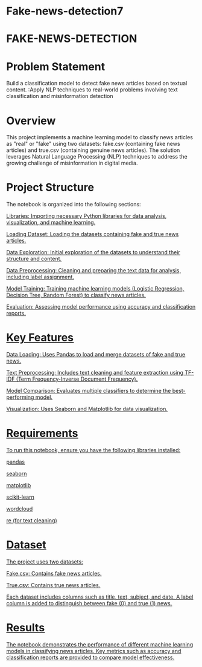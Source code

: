 # Fake-news-detection7
# FAKE-NEWS-DETECTION
# Problem Statement

Build a classification model to detect fake news articles based on textual content. :Apply NLP techniques to real-world problems involving text classification and misinformation detection

# Overview

This project implements a machine learning model to classify news articles as "real" or "fake" using two datasets: fake.csv (containing fake news articles) and true.csv (containing genuine news articles). The solution leverages Natural Language Processing (NLP) techniques to address the growing challenge of misinformation in digital media.

# Project Structure

The notebook is organized into the following sections:


<u>Libraries:  Importing necessary Python libraries for data analysis, visualization, and machine learning.

<u>Loading Dataset:  Loading the datasets containing fake and true news articles.

<u>Data Exploration:  Initial exploration of the datasets to understand their structure and content.

<u>Data Preprocessing:   Cleaning and preparing the text data for analysis, including label assignment.

<u>Model Training:   Training machine learning models (Logistic Regression, Decision Tree, Random Forest) to classify news articles.

<u>Evaluation:   Assessing model performance using accuracy and classification reports.

# Key Features


Data Loading:   Uses Pandas to load and merge datasets of fake and true news.

Text Preprocessing:   Includes text cleaning and feature extraction using TF-IDF (Term Frequency-Inverse Document Frequency).

Model Comparison:   Evaluates multiple classifiers to determine the best-performing model.

Visualization:   Uses Seaborn and Matplotlib for data visualization.

# Requirements

To run this notebook, ensure you have the following libraries installed:

pandas

seaborn

matplotlib

scikit-learn

wordcloud

re (for text cleaning)



# Dataset

The project uses two datasets:

Fake.csv: Contains fake news articles.

True.csv: Contains true news articles.

Each dataset includes columns such as title, text, subject, and date. A label column is added to distinguish between fake (0) and true (1) news.

# Results

The notebook demonstrates the performance of different machine learning models in classifying news articles. Key metrics such as accuracy and classification reports are provided to compare model effectiveness.
